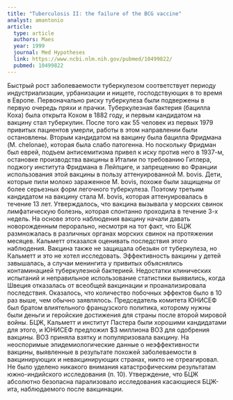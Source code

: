 ```yaml
---
title: "Tuberculosis II: the failure of the BCG vaccine"
analyst: amantonio
article:
  type: article
  authors: Maes
  year: 1999
  journal: Med Hypotheses
  link: https://www.ncbi.nlm.nih.gov/pubmed/10499822/
  pubmed: 10499822
---
```


Быстрый рост заболеваемости туберкулезом соответствует периоду индустриализации, урбанизации и нищете, господствующих в то время в Европе. Первоначально риску туберкулеза были подвержены в первую очередь пряхи и прачки.
Туберкулезная бактерия (бацилла Коха) была открыта Кохом в 1882 году, и первым кандидатом на вакцину стал туберкулин. После того как 55 человек из первых 1979 привитых пациентов умерли, работы в этом направлении были остановлены.
Вторым кандидатом на вакцину была бацилла Фридмана (M. chelonae), которая была слабо патогенна. Но поскольку Фридман был еврей, подъем антисемитизма привел к иску против него в 1937-м, остановке производства вакцины в Италии по требованию Гитлера, поджогу института Фридмана в Лейпциге, и запрещению во Франции использования этой вакцины в пользу аттенуированной M. bovis.
Дети, которые пили молоко зараженное M. bovis, похоже были защищены от более серьезных форм легочного туберкулеза. Поэтому третьим кандидатом на вакцину стала M. bovis, которая аттенуировалась в течение 13 лет. Утверждалось, что вакцина вызывала у морских свинок лимфатическую болезнь, которая спонтанно проходила в течение 3-х недель. На основе этого наблюдения вакцину начали давать новорожденным перорально, несмотря на тот факт, что БЦЖ размножалась в различных органах морских свинок на протяжении месяцев. Кальметт отказался оценивать последствия этого наблюдения. Вакцина также не защищала обезьян от туберкулеза, но Кальметт и это не хотел исследовать. Эффективность вакцины у детей завышалась, а случаи менингита у привитых объяснялись контаминацией туберкулезной бактерией.
Недостатки клинических испытаний и неправильное использование статистики выявились, когда Швеция отказалась от всеобщей вакцинации и проанализировала последствия. Оказалось, что количество побочных эффектов было в 10 раз выше, чем обычно заявлялось.
Председатель комитета ЮНИСЕФ был братом влиятельного французского политика, которому нужны были деньги и геройские достижения для страны после второй мировой войны. БЦЖ, Кальметт и институт Пастера были хорошими кандидатами для этого, и ЮНИСЕФ предложил $3 миллиона ВОЗ для одобрения вакцины. ВОЗ приняла взятку и популяризовала вакцину.
На неоспоримые эпидемиологические данные о неэффективности вакцины, выявленные в результате похожей заболеваемости в вакцинирующих и невакцинирующих странах, никто не отреагировал. Не было уделено никакого внимания катастрофическим результатам южно-индийского исследования (п. 10). Утверждение, что БЦЖ абсолютно безопасна парализовало исследования касающиеся БЦЖ-ита, наблюдаемого после вакцинации.
